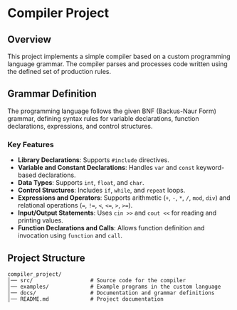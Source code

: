 # Compiler Project

## Overview
This project implements a simple compiler based on a custom programming language grammar. The compiler parses and processes code written using the defined set of production rules.

## Grammar Definition
The programming language follows the given BNF (Backus-Naur Form) grammar, defining syntax rules for variable declarations, function declarations, expressions, and control structures.

### Key Features
- **Library Declarations**: Supports `#include` directives.
- **Variable and Constant Declarations**: Handles `var` and `const` keyword-based declarations.
- **Data Types**: Supports `int`, `float`, and `char`.
- **Control Structures**: Includes `if`, `while`, and `repeat` loops.
- **Expressions and Operators**: Supports arithmetic (`+`, `-`, `*`, `/`, `mod`, `div`) and relational operations (`=`, `!=`, `<`, `<=`, `>`, `>=`).
- **Input/Output Statements**: Uses `cin >>` and `cout <<` for reading and printing values.
- **Function Declarations and Calls**: Allows function definition and invocation using `function` and `call`.

## Project Structure
```
compiler_project/
│── src/                  # Source code for the compiler
│── examples/             # Example programs in the custom language
│── docs/                 # Documentation and grammar definitions
│── README.md             # Project documentation
```


